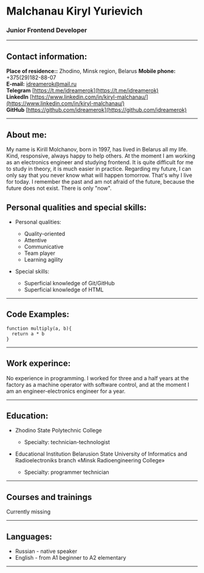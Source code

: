 # Malchanau Kiryl Yurievich
### Junior Frontend Developer

-----

## Contact information:

**Place of residence::** Zhodino, Minsk region, Belarus 
**Mobile phone:** +375(29)182-88-07     
**E-mail:** idreamerok@mail.ru     
**Telegram**  [https://t.me/idreamerok](https://t.me/idreamerok)    
**LinkedIn** [https://www.linkedin.com/in/kiryl-malchanau/](https://www.linkedin.com/in/kiryl-malchanau/)  
**GitHub** [https://github.com/idreamerok](https://github.com/idreamerok)

-----

## About me:

My name is Kirill Molchanov, born in 1997, has lived in Belarus all my life.
Kind, responsive, always happy to help others. At the moment I am working as an electronics engineer and studying frontend.
It is quite difficult for me to study in theory, it is much easier in practice.
Regarding my future, I can only say that you never know what will happen tomorrow.
That's why I live for today. I remember the past and am not afraid of the future, because the future does not exist. There is only "now".

## Personal qualities and special skills:

* Personal qualities:
  + Quality-oriented
  + Attentive
  + Сommunicative
  + Team player
  + Learning agility

* Special skills:
  + Superficial knowledge of Git/GitHub
  + Superficial knowledge of HTML

-----

## Code Examples:

```
function multiply(a, b){
  return a * b
}
```

-----

## Work experince:

No experience in programming.
I worked for three and a half years at the factory as a machine operator with software control, and at the moment I am an engineer-electronics engineer for a year.

-----

## Education:

* Zhodino State Polytechnic College
  + Specialty: technician-technologist

* Educational Institution Belarusion State University of Informatics and Radioelectroniks branch «Minsk Radioengineering College»
  + Specialty: programmer technician

-----

## Сourses and trainings

Currently missing

-----

## Languages:

* Russian - native speaker
* English - from A1 beginner to A2 elementary 

-----
